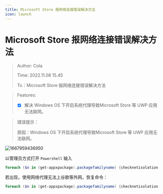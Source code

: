 ```yaml
---
title: Microsoft Store 报网络连接错误解决方法
icon: launch
---
```

# Microsoft Store 报网络连接错误解决方法

> Author: Cola
>
> Time: 2022.11.08 15.45
>
> To：Microsoft Store 报网络连接错误解决方法

> Features:
>
> - [X] 解决 Windows OS 下开启系统代理导致Microsoft Store 等 UWP 应用无法联网。

> 错误提示：
>
> 原因：Windows OS 下开启系统代理导致Microsoft Store 等 UWP 应用无法联网。

![1667959436950](/1667959436950.png)

以管理员方式打开 `Powershell` 输入

```powershell
foreach ($n in (get-appxpackage).packagefamilyname) {checknetisolation loopbackexempt -a -n="$n"}
```

若出现，使用网络代理无法上谷歌等外网，恢复命令：

```powershell
foreach ($n in (get-appxpackage).packagefamilyname) {checknetisolation loopbackexempt -d -n="$n"}
```
